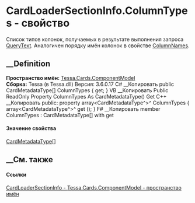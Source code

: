 # CardLoaderSectionInfo.ColumnTypes - свойство
Список типов колонок, получаемых в результате выполнения запроса
[QueryText](P_Tessa_Cards_ComponentModel_CardLoaderSectionInfo_QueryText.htm).
Аналогичен порядку имён колонок в свойстве
[ColumnNames](P_Tessa_Cards_ComponentModel_CardLoaderSectionInfo_ColumnNames.htm).
## __Definition
 **Пространство имён:**
[Tessa.Cards.ComponentModel](N_Tessa_Cards_ComponentModel.htm)  
 **Сборка:** Tessa (в Tessa.dll) Версия: 3.6.0.17
C# __Копировать
     public CardMetadataType[] ColumnTypes { get; }
VB __Копировать
     Public ReadOnly Property ColumnTypes As CardMetadataType()
    	Get
C++ __Копировать
     public:
    property array<CardMetadataType^>^ ColumnTypes {
    	array<CardMetadataType^>^ get ();
    }
F# __Копировать
     member ColumnTypes : CardMetadataType[] with get
#### Значение свойства
[CardMetadataType](T_Tessa_Cards_Metadata_CardMetadataType.htm)[]
##  __См. также
#### Ссылки
[CardLoaderSectionInfo -
](T_Tessa_Cards_ComponentModel_CardLoaderSectionInfo.htm)
[Tessa.Cards.ComponentModel - пространство
имён](N_Tessa_Cards_ComponentModel.htm)
